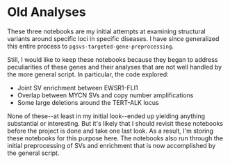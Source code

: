 # Old Analyses

These three notebooks are my initial attempts at examining structural variants around specific loci in specific diseases. I have since generalized this entire process to `pgsvs-targeted-gene-preprocessing`.

Still, I would like to keep these notebooks because they began to address peculiarities of these genes and their analyses that are not well handled by the more general script. In particular, the code explored:

* Joint SV enrichment between EWSR1-FLI1
* Overlap between MYCN SVs and copy number amplifications
* Some large deletions around the TERT-ALK locus

None of these--at least in my initial look--ended up yielding anything substantial or interesting. But it's likely that I should revisit these notebooks before the project is done and take one last look. As a result, I'm storing these notebooks for this purpose here. The notebooks also run through the initial preprocessing of SVs and enrichment that is now accomplished by the general script.
